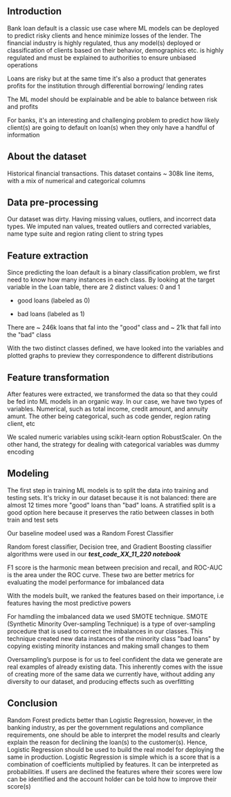 ## Introduction

Bank loan default is a classic use case where ML models can be deployed to predict risky clients and hence minimize losses of the lender. The financial industry is highly regulated, thus any model(s) deployed or classification of clients based on their behavior, demographics etc. is highly regulated and must be explained to authorities to ensure unbiased operations

Loans are risky but at the same time it's also a product that generates profits for the institution through differential borrowing/ lending rates

The ML model should be explainable and be able to balance between risk and profits

For banks, it's an interesting and challenging problem to predict how likely client(s) are going to default on loan(s) when they only have a handful of information

## About the dataset

Historical financial transactions. This dataset contains ~ 308k line items, with a mix of numerical and categorical columns 

## Data pre-processing

Our dataset was dirty. Having missing values, outliers, and incorrect data types. We imputed nan values, treated outliers and corrected variables, name type suite and region rating client to string types

## Feature extraction

Since predicting the loan default is a binary classification problem, we first need to know how many instances in each class. By looking at the target variable in the Loan table, there are 2 distinct values: 0 and 1

* good loans (labeled as 0)

* bad loans (labeled as 1)

There are ~ 246k loans that fal into the "good" class and ~ 21k that fall into the "bad" class

With the two distinct classes defined, we have looked into the variables and plotted graphs to preview they correspondence to different distributions

## Feature transformation

After features were extracted, we transformed the data so that they could be fed into ML models in an organic way. In our case, we have two types of variables. Numerical, such as total income, credit amount, and annuity amunt. The other being categorical, such as code gender, region rating client, etc

We scaled numeric variables using scikit-learn option RobustScaler. On the other hand, the strategy for dealing with categorical variables was dummy encoding

## Modeling

The first step in training ML models is to split the data into training and testing sets. It's tricky in our dataset because it is not balanced: there are almost 12 times more "good" loans than "bad" loans. A stratified split is a good option here because it preserves the ratio between classes in both train and test sets

Our baseline modeel used was a Random Forest Classifier

Random forest classifier, Decision tree, and Gradient Boosting classifier algorithms were used in our ***test_code_XX_11_220 notebook*** 

F1 score is the harmonic mean between precision and recall, and ROC-AUC is the area under the ROC curve. These two are better metrics for evaluating the model performance for imbalanced data

With the models built, we ranked the features based on their importance, i.e features having the most predictive powers

For hamdling the imbalanced data we used SMOTE technique. SMOTE (Synthetic Minority Over-sampling Technique) is a type of over-sampling procedure that is used to correct the imbalances in our classes. This technique created new data instances of the minority class "bad loans" by copying existing minority instances and making small changes to them

Oversampling’s purpose is for us to feel confident the data we generate are real examples of already existing data. This inherently comes with the issue of creating more of the same data we currently have, without adding any diversity to our dataset, and producing effects such as overfitting

## Conclusion

Random Forest predicts better than Logistic Regression, however, in the banking industry, as per the government regulations and compliance requirements, one should be able to interpret the model results and clearly explain the reason for declining the loan(s) to the customer(s). Hence, Logistic Regression should be used to build the real model for deploying the same in production. Logistic Regression is simple which is a score that is a combination of coefficients multiplied by features. It can be interpreted as probabilities. If users are declined the features where their scores were low can be identified and the account holder can be told how to improve their score(s)
